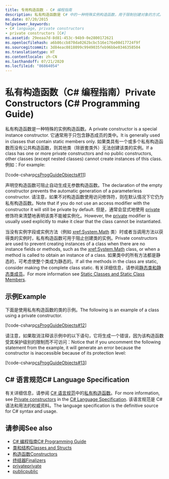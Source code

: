 ```yaml
---
title: 专用构造函数 - C# 编程指南
description: 私有构造函数是 C# 中的一种特殊实例构造函数，用于限制创建对象的方式。 它们可用于工厂方法或其他构造惯例。
ms.date: 07/20/2015
helpviewer_keywords:
- C# language, private constructors
- private constructors [C#]
ms.assetid: 29eeaa7d-8d81-453c-94b9-0e2800172621
ms.openlocfilehash: a6b86ccb870da0262bcbc516e176e00d17724f9f
ms.sourcegitcommit: 3d84eac0818099c9949035feb96bbe0346358504
ms.translationtype: HT
ms.contentlocale: zh-CN
ms.lasthandoff: 07/21/2020
ms.locfileid: "86864054"
---
```

# <a name="private-constructors-c-programming-guide"></a><span data-ttu-id="01529-104">私有构造函数（C# 编程指南）</span><span class="sxs-lookup"><span data-stu-id="01529-104">Private Constructors (C# Programming Guide)</span></span>
<span data-ttu-id="01529-105">私有构造函数是一种特殊的实例构造函数。</span><span class="sxs-lookup"><span data-stu-id="01529-105">A private constructor is a special instance constructor.</span></span> <span data-ttu-id="01529-106">它通常用于只包含静态成员的类中。</span><span class="sxs-lookup"><span data-stu-id="01529-106">It is generally used in classes that contain static members only.</span></span> <span data-ttu-id="01529-107">如果类具有一个或多个私有构造函数而没有公共构造函数，则其他类（除嵌套类外）无法创建该类的实例。</span><span class="sxs-lookup"><span data-stu-id="01529-107">If a class has one or more private constructors and no public constructors, other classes (except nested classes) cannot create instances of this class.</span></span> <span data-ttu-id="01529-108">例如：</span><span class="sxs-lookup"><span data-stu-id="01529-108">For example:</span></span>  
  
 [!code-csharp[csProgGuideObjects#11](~/samples/snippets/csharp/VS_Snippets_VBCSharp/csProgGuideObjects/CS/Objects.cs#11)]  
  
 <span data-ttu-id="01529-109">声明空构造函数可阻止自动生成无参数构造函数。</span><span class="sxs-lookup"><span data-stu-id="01529-109">The declaration of the empty constructor prevents the automatic generation of a parameterless constructor.</span></span> <span data-ttu-id="01529-110">请注意，如果不对构造函数使用访问修饰符，则在默认情况下它仍为私有构造函数。</span><span class="sxs-lookup"><span data-stu-id="01529-110">Note that if you do not use an access modifier with the constructor it will still be private by default.</span></span> <span data-ttu-id="01529-111">但是，通常会显式地使用 [private](../../language-reference/keywords/private.md) 修饰符来清楚地表明该类不能被实例化。</span><span class="sxs-lookup"><span data-stu-id="01529-111">However, the [private](../../language-reference/keywords/private.md) modifier is usually used explicitly to make it clear that the class cannot be instantiated.</span></span>  
  
 <span data-ttu-id="01529-112">当没有实例字段或实例方法（例如 <xref:System.Math> 类）时或者当调用方法以获得类的实例时，私有构造函数可用于阻止创建类的实例。</span><span class="sxs-lookup"><span data-stu-id="01529-112">Private constructors are used to prevent creating instances of a class when there are no instance fields or methods, such as the <xref:System.Math> class, or when a method is called to obtain an instance of a class.</span></span> <span data-ttu-id="01529-113">如果类中的所有方法都是静态的，可考虑使整个类成为静态的。</span><span class="sxs-lookup"><span data-stu-id="01529-113">If all the methods in the class are static, consider making the complete class static.</span></span> <span data-ttu-id="01529-114">有关详细信息，请参阅[静态类和静态类成员](./static-classes-and-static-class-members.md)。</span><span class="sxs-lookup"><span data-stu-id="01529-114">For more information see [Static Classes and Static Class Members](./static-classes-and-static-class-members.md).</span></span>  
  
## <a name="example"></a><span data-ttu-id="01529-115">示例</span><span class="sxs-lookup"><span data-stu-id="01529-115">Example</span></span>  
 <span data-ttu-id="01529-116">下面是使用私有构造函数的类的示例。</span><span class="sxs-lookup"><span data-stu-id="01529-116">The following is an example of a class using a private constructor.</span></span>  
  
 [!code-csharp[csProgGuideObjects#12](~/samples/snippets/csharp/VS_Snippets_VBCSharp/csProgGuideObjects/CS/Objects.cs#12)]  
  
 <span data-ttu-id="01529-117">请注意，如果取消注释该示例中的以下语句，它将生成一个错误，因为该构造函数受其保护级别的限制而不可访问：</span><span class="sxs-lookup"><span data-stu-id="01529-117">Notice that if you uncomment the following statement from the example, it will generate an error because the constructor is inaccessible because of its protection level:</span></span>  
  
 [!code-csharp[csProgGuideObjects#13](~/samples/snippets/csharp/VS_Snippets_VBCSharp/csProgGuideObjects/CS/Objects.cs#13)]  
  
## <a name="c-language-specification"></a><span data-ttu-id="01529-118">C# 语言规范</span><span class="sxs-lookup"><span data-stu-id="01529-118">C# Language Specification</span></span>  

<span data-ttu-id="01529-119">有关详细信息，请参阅 [C# 语言规范](/dotnet/csharp/language-reference/language-specification/introduction)中的[私有构造函数](~/_csharplang/spec/classes.md#private-constructors)。</span><span class="sxs-lookup"><span data-stu-id="01529-119">For more information, see [Private constructors](~/_csharplang/spec/classes.md#private-constructors) in the [C# Language Specification](/dotnet/csharp/language-reference/language-specification/introduction).</span></span> <span data-ttu-id="01529-120">该语言规范是 C# 语法和用法的权威资料。</span><span class="sxs-lookup"><span data-stu-id="01529-120">The language specification is the definitive source for C# syntax and usage.</span></span>
  
## <a name="see-also"></a><span data-ttu-id="01529-121">请参阅</span><span class="sxs-lookup"><span data-stu-id="01529-121">See also</span></span>

- [<span data-ttu-id="01529-122">C# 编程指南</span><span class="sxs-lookup"><span data-stu-id="01529-122">C# Programming Guide</span></span>](../index.md)
- [<span data-ttu-id="01529-123">类和结构</span><span class="sxs-lookup"><span data-stu-id="01529-123">Classes and Structs</span></span>](./index.md)
- [<span data-ttu-id="01529-124">构造函数</span><span class="sxs-lookup"><span data-stu-id="01529-124">Constructors</span></span>](./constructors.md)
- [<span data-ttu-id="01529-125">终结器</span><span class="sxs-lookup"><span data-stu-id="01529-125">Finalizers</span></span>](./destructors.md)
- [<span data-ttu-id="01529-126">private</span><span class="sxs-lookup"><span data-stu-id="01529-126">private</span></span>](../../language-reference/keywords/private.md)
- [<span data-ttu-id="01529-127">public</span><span class="sxs-lookup"><span data-stu-id="01529-127">public</span></span>](../../language-reference/keywords/public.md)
